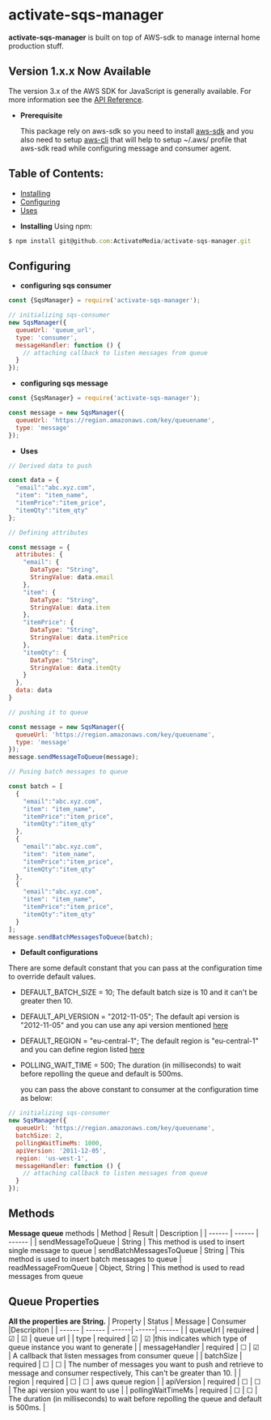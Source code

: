 # activate-sqs-manager
**activate-sqs-manager** is built on top of AWS-sdk to manage internal home production stuff.

## Version 1.x.x Now Available
The version 3.x of the AWS SDK for JavaScript is generally available. For more information see the [API Reference](https://github.com/galgoketan/Activate-AWS-sdk/tree/develop).

- **Prerequisite**

  This package rely on aws-sdk so you need to install [aws-sdk](https://www.npmjs.com/package/aws-sdk)
  and you also need to setup [aws-cli](https://docs.aws.amazon.com/cli/latest/userguide/install-cliv2-mac.html)
  that will help to setup ~/.aws/ profile that aws-sdk read while configuring message and consumer agent.

## Table of Contents:
* [Installing](#Installing)
* [Configuring](#Configuring)
* [Uses](#Uses)

- **Installing**
Using npm:

```js
$ npm install git@github.com:ActivateMedia/activate-sqs-manager.git
```

## Configuring

- **configuring sqs consumer**

```js
const {SqsManager} = require('activate-sqs-manager');

// initializing sqs-consumer
new SqsManager({
  queueUrl: 'queue_url',
  type: 'consumer',
  messageHandler: function () {
    // attaching callback to listen messages from queue
  }
});
```


- **configuring sqs message**

```js
const {SqsManager} = require('activate-sqs-manager');

const message = new SqsManager({
  queueUrl: 'https://region.amazonaws.com/key/queuename',
  type: 'message'
});
```

- **Uses**

```js
// Derived data to push

const data = {
  "email":"abc.xyz.com",
  "item": "item_name",
  "itemPrice":"item_price",
  "itemQty":"item_qty"
};

// Defining attributes

const message = {
  attributes: {
    "email": {
      DataType: "String",
      StringValue: data.email
    },
    "item": {
      DataType: "String",
      StringValue: data.item
    },
    "itemPrice": {
      DataType: "String",
      StringValue: data.itemPrice
    },
    "itemQty": {
      DataType: "String",
      StringValue: data.itemQty
    }
  },
  data: data
}

// pushing it to queue

const message = new SqsManager({
  queueUrl: 'https://region.amazonaws.com/key/queuename',
  type: 'message'
});
message.sendMessageToQueue(message);

// Pusing batch messages to queue

const batch = [
  {
    "email":"abc.xyz.com",
    "item": "item_name",
    "itemPrice":"item_price",
    "itemQty":"item_qty"
  },
  {
    "email":"abc.xyz.com",
    "item": "item_name",
    "itemPrice":"item_price",
    "itemQty":"item_qty"
  },
  {
    "email":"abc.xyz.com",
    "item": "item_name",
    "itemPrice":"item_price",
    "itemQty":"item_qty"
  }
];
message.sendBatchMessagesToQueue(batch);

```

- **Default configurations**

There are some default constant that you can pass at the configuration time to override default values.

- DEFAULT_BATCH_SIZE = 10;
  The default batch size is 10 and it can't be greater then 10.

- DEFAULT_API_VERSION = "2012-11-05";
  The default api version is "2012-11-05" and you can use any api version mentioned [here](https://docs.aws.amazon.com/sdk-for-javascript/v2/developer-guide/locking-api-versions.html)

- DEFAULT_REGION = "eu-central-1";
  The default region is "eu-central-1" and you can define region listed [here](https://docs.aws.amazon.com/sdk-for-java/v1/developer-guide/java-dg-region-selection.html)

- POLLING_WAIT_TIME = 500;
  The duration (in milliseconds) to wait before repolling the queue and default is 500ms.

  you can pass the above constant to consumer at the configuration time as below:

```js
// initializing sqs-consumer
new SqsManager({
  queueUrl: 'https://region.amazonaws.com/key/queuename',
  batchSize: 2,
  pollingWaitTimeMs: 1000,
  apiVersion: '2011-12-05',
  region: 'us-west-1',
  messageHandler: function () {
    // attaching callback to listen messages from queue
  }
});
```

## Methods

**Message queue** methods
| Method | Result | Description |
| ------ | ------ | ------ |
| sendMessageToQueue | String | This method is used to insert single message to queue
| sendBatchMessagesToQueue | String | This method is used to insert batch messages to queue
| readMessageFromQueue | Object, String | This method is used to read messages from queue


## Queue Properties

**All the properties are String.**
| Property | Status | Message | Consumer |Descripiton |
| ------ | ------ | ------| ------| ------ |
| queueUrl | required | &#9745; | &#9745; | queue url |
| type | required | &#9745; | &#9745; |this indicates which type of queue instance you want to generate |
| messageHandler | required | &#9744; | &#9745; | A callback that listen messages from consumer queue |
| batchSize | required | &#9744; | &#9744; | The number of messages you want to push and retrieve to message and consumer respectively, This can't be greater than  10. |
| region | required | &#9744; | &#9744; | aws queue region |
| apiVersion | required | &#9744; | &#9744; | The api version you want to use |
|  pollingWaitTimeMs | required | &#9744; | &#9744; | The duration (in milliseconds) to wait before repolling the queue and default is 500ms. |
